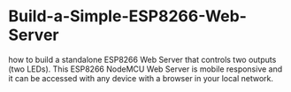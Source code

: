 # Build-a-Simple-ESP8266-Web-Server
how to build a standalone ESP8266 Web Server that controls two outputs (two LEDs). This ESP8266 NodeMCU Web Server is mobile responsive and it can be accessed with any device with a browser in your local network.

